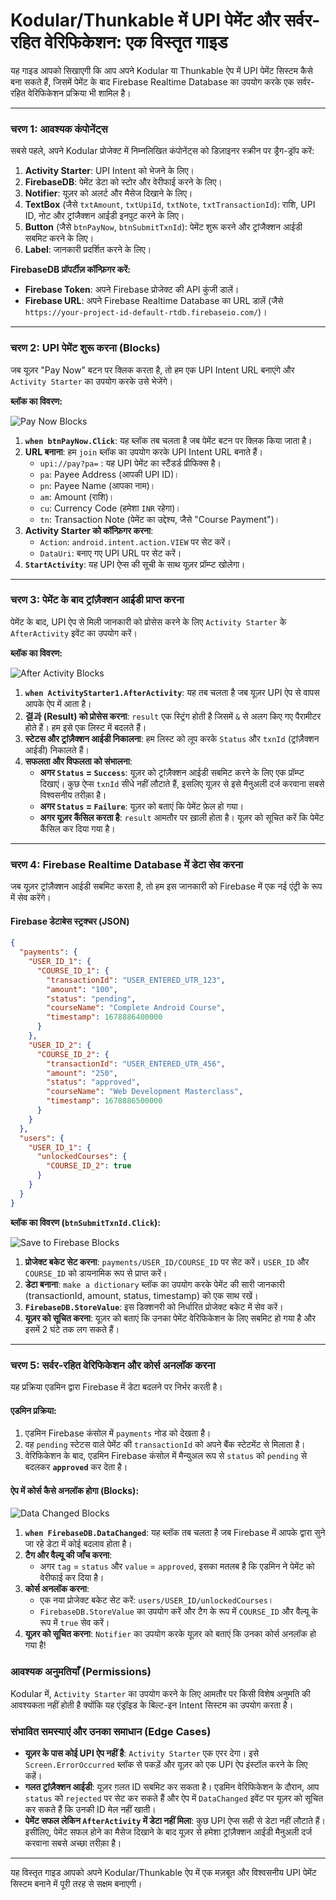 
# Kodular/Thunkable में UPI पेमेंट और सर्वर-रहित वेरिफिकेशन: एक विस्तृत गाइड

यह गाइड आपको सिखाएगी कि आप अपने Kodular या Thunkable ऐप में UPI पेमेंट सिस्टम कैसे बना सकते हैं, जिसमें पेमेंट के बाद Firebase Realtime Database का उपयोग करके एक सर्वर-रहित वेरिफिकेशन प्रक्रिया भी शामिल है।

---

### चरण 1: आवश्यक कंपोनेंट्स

सबसे पहले, अपने Kodular प्रोजेक्ट में निम्नलिखित कंपोनेंट्स को डिज़ाइनर स्क्रीन पर ड्रैग-ड्रॉप करें:

1.  **Activity Starter**: UPI Intent को भेजने के लिए।
2.  **FirebaseDB**: पेमेंट डेटा को स्टोर और वेरीफाई करने के लिए।
3.  **Notifier**: यूज़र को अलर्ट और मैसेज दिखाने के लिए।
4.  **TextBox** (जैसे `txtAmount`, `txtUpiId`, `txtNote`, `txtTransactionId`): राशि, UPI ID, नोट और ट्रांजैक्शन आईडी इनपुट करने के लिए।
5.  **Button** (जैसे `btnPayNow`, `btnSubmitTxnId`): पेमेंट शुरू करने और ट्रांजैक्शन आईडी सबमिट करने के लिए।
6.  **Label**: जानकारी प्रदर्शित करने के लिए।

**FirebaseDB प्रॉपर्टीज़ कॉन्फ़िगर करें:**
*   **Firebase Token**: अपने Firebase प्रोजेक्ट की API कुंजी डालें।
*   **Firebase URL**: अपने Firebase Realtime Database का URL डालें (जैसे `https://your-project-id-default-rtdb.firebaseio.com/`)।

---

### चरण 2: UPI पेमेंट शुरू करना (Blocks)

जब यूज़र "Pay Now" बटन पर क्लिक करता है, तो हम एक UPI Intent URL बनाएंगे और `Activity Starter` का उपयोग करके उसे भेजेंगे।

**ब्लॉक का विवरण:**

![Pay Now Blocks](https://i.postimg.cc/pX4hD7fS/kodular-upi-payment-initiate.png)

1.  **`when btnPayNow.Click`**: यह ब्लॉक तब चलता है जब पेमेंट बटन पर क्लिक किया जाता है।
2.  **URL बनाना**: हम `join` ब्लॉक का उपयोग करके UPI Intent URL बनाते हैं।
    *   `upi://pay?pa=` : यह UPI पेमेंट का स्टैंडर्ड प्रीफिक्स है।
    *   `pa`: Payee Address (आपकी UPI ID)।
    *   `pn`: Payee Name (आपका नाम)।
    *   `am`: Amount (राशि)।
    *   `cu`: Currency Code (हमेशा `INR` रहेगा)।
    *   `tn`: Transaction Note (पेमेंट का उद्देश्य, जैसे "Course Payment")।
3.  **Activity Starter को कॉन्फ़िगर करना**:
    *   `Action`: `android.intent.action.VIEW` पर सेट करें।
    *   `DataUri`: बनाए गए UPI URL पर सेट करें।
4.  **`StartActivity`**: यह UPI ऐप्स की सूची के साथ यूज़र प्रॉम्प्ट खोलेगा।

---

### चरण 3: पेमेंट के बाद ट्रांज़ैक्शन आईडी प्राप्त करना

पेमेंट के बाद, UPI ऐप से मिली जानकारी को प्रोसेस करने के लिए `Activity Starter` के `AfterActivity` इवेंट का उपयोग करें।

**ब्लॉक का विवरण:**

![After Activity Blocks](https://i.postimg.cc/KzB3sR3V/kodular-upi-after-activity.png)

1.  **`when ActivityStarter1.AfterActivity`**: यह तब चलता है जब यूज़र UPI ऐप से वापस आपके ऐप में आता है।
2.  **결과 (Result) को प्रोसेस करना**: `result` एक स्ट्रिंग होती है जिसमें `&` से अलग किए गए पैरामीटर होते हैं। हम इसे एक लिस्ट में बदलते हैं।
3.  **स्टेटस और ट्रांज़ैक्शन आईडी निकालना**: हम लिस्ट को लूप करके `Status` और `txnId` (ट्रांज़ैक्शन आईडी) निकालते हैं।
4.  **सफलता और विफलता को संभालना**:
    *   **अगर `Status` = `Success`**: यूज़र को ट्रांज़ैक्शन आईडी सबमिट करने के लिए एक प्रॉम्प्ट दिखाएं। कुछ ऐप्स `txnId` सीधे नहीं लौटाते हैं, इसलिए यूज़र से इसे मैनुअली दर्ज करवाना सबसे विश्वसनीय तरीक़ा है।
    *   **अगर `Status` = `Failure`**: यूज़र को बताएं कि पेमेंट फ़ेल हो गया।
    *   **अगर यूज़र कैंसिल करता है**: `result` आमतौर पर ख़ाली होता है। यूज़र को सूचित करें कि पेमेंट कैंसिल कर दिया गया है।

---

### चरण 4: Firebase Realtime Database में डेटा सेव करना

जब यूज़र ट्रांज़ैक्शन आईडी सबमिट करता है, तो हम इस जानकारी को Firebase में एक नई एंट्री के रूप में सेव करेंगे।

#### Firebase डेटाबेस स्ट्रक्चर (JSON)

```json
{
  "payments": {
    "USER_ID_1": {
      "COURSE_ID_1": {
        "transactionId": "USER_ENTERED_UTR_123",
        "amount": "100",
        "status": "pending",
        "courseName": "Complete Android Course",
        "timestamp": 1678886400000
      }
    },
    "USER_ID_2": {
      "COURSE_ID_2": {
        "transactionId": "USER_ENTERED_UTR_456",
        "amount": "250",
        "status": "approved",
        "courseName": "Web Development Masterclass",
        "timestamp": 1678886500000
      }
    }
  },
  "users": {
    "USER_ID_1": {
      "unlockedCourses": {
        "COURSE_ID_2": true
      }
    }
  }
}
```

**ब्लॉक का विवरण (`btnSubmitTxnId.Click`):**

![Save to Firebase Blocks](https://i.postimg.cc/t456Mhvy/kodular-upi-save-firebase.png)

1.  **प्रोजेक्ट बकेट सेट करना**: `payments/USER_ID/COURSE_ID` पर सेट करें। `USER_ID` और `COURSE_ID` को डायनामिक रूप से प्राप्त करें।
2.  **डेटा बनाना**: `make a dictionary` ब्लॉक का उपयोग करके पेमेंट की सारी जानकारी (transactionId, amount, status, timestamp) को एक साथ रखें।
3.  **`FirebaseDB.StoreValue`**: इस डिक्शनरी को निर्धारित प्रोजेक्ट बकेट में सेव करें।
4.  **यूज़र को सूचित करना**: यूज़र को बताएं कि उनका पेमेंट वेरिफिकेशन के लिए सबमिट हो गया है और इसमें 2 घंटे तक लग सकते हैं।

---

### चरण 5: सर्वर-रहित वेरिफिकेशन और कोर्स अनलॉक करना

यह प्रक्रिया एडमिन द्वारा Firebase में डेटा बदलने पर निर्भर करती है।

#### एडमिन प्रक्रिया:

1.  एडमिन Firebase कंसोल में `payments` नोड को देखता है।
2.  वह `pending` स्टेटस वाले पेमेंट की `transactionId` को अपने बैंक स्टेटमेंट से मिलाता है।
3.  वेरिफिकेशन के बाद, एडमिन Firebase कंसोल में मैन्युअल रूप से `status` को `pending` से बदलकर **`approved`** कर देता है।

#### ऐप में कोर्स कैसे अनलॉक होगा (Blocks):

![Data Changed Blocks](https://i.postimg.cc/Gpd7V9xR/kodular-upi-data-changed.png)

1.  **`when FirebaseDB.DataChanged`**: यह ब्लॉक तब चलता है जब Firebase में आपके द्वारा सुने जा रहे डेटा में कोई बदलाव होता है।
2.  **टैग और वैल्यू की जाँच करना**:
    *   अगर `tag` = `status` और `value` = `approved`, इसका मतलब है कि एडमिन ने पेमेंट को वेरीफाई कर दिया है।
3.  **कोर्स अनलॉक करना**:
    *   एक नया प्रोजेक्ट बकेट सेट करें: `users/USER_ID/unlockedCourses`।
    *   `FirebaseDB.StoreValue` का उपयोग करें और टैग के रूप में `COURSE_ID` और वैल्यू के रूप में `true` सेव करें।
4.  **यूज़र को सूचित करना**: `Notifier` का उपयोग करके यूज़र को बताएं कि उनका कोर्स अनलॉक हो गया है!

### आवश्यक अनुमतियाँ (Permissions)

Kodular में, `Activity Starter` का उपयोग करने के लिए आमतौर पर किसी विशेष अनुमति की आवश्यकता नहीं होती है क्योंकि यह एंड्रॉइड के बिल्ट-इन Intent सिस्टम का उपयोग करता है।

### संभावित समस्याएं और उनका समाधान (Edge Cases)

*   **यूज़र के पास कोई UPI ऐप नहीं है**: `Activity Starter` एक एरर देगा। इसे `Screen.ErrorOccurred` ब्लॉक से पकड़ें और यूज़र को एक UPI ऐप इंस्टॉल करने के लिए कहें।
*   **गलत ट्रांज़ैक्शन आईडी**: यूज़र ग़लत ID सबमिट कर सकता है। एडमिन वेरिफिकेशन के दौरान, आप `status` को `rejected` पर सेट कर सकते हैं और ऐप में `DataChanged` इवेंट पर यूज़र को सूचित कर सकते हैं कि उनकी ID मेल नहीं खाती।
*   **पेमेंट सफल लेकिन `AfterActivity` में डेटा नहीं मिला**: कुछ UPI ऐप्स सही से डेटा नहीं लौटाते हैं। इसीलिए, पेमेंट सफल होने का मैसेज दिखाने के बाद यूज़र से हमेशा ट्रांज़ैक्शन आईडी मैनुअली दर्ज करवाना सबसे अच्छा तरीक़ा है।

---

यह विस्तृत गाइड आपको अपने Kodular/Thunkable ऐप में एक मज़बूत और विश्वसनीय UPI पेमेंट सिस्टम बनाने में पूरी तरह से सक्षम बनाएगी।
